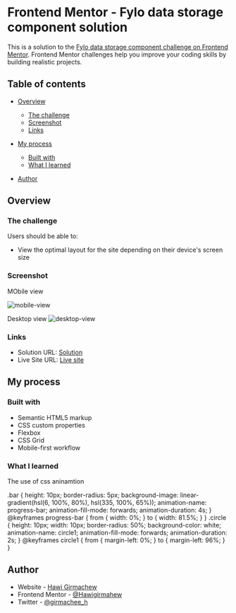 # Frontend Mentor - Fylo data storage component solution

This is a solution to the [Fylo data storage component challenge on Frontend Mentor](https://www.frontendmentor.io/challenges/fylo-data-storage-component-1dZPRbV5n). Frontend Mentor challenges help you improve your coding skills by building realistic projects. 

## Table of contents

- [Overview](#overview)
  - [The challenge](#the-challenge)
  - [Screenshot](#screenshot)
  - [Links](#links)
- [My process](#my-process)
  - [Built with](#built-with)
  - [What I learned](#what-i-learned)
 
- [Author](#author)

## Overview

### The challenge

Users should be able to:

- View the optimal layout for the site depending on their device's screen size

### Screenshot
MObile view


![mobile-view](https://user-images.githubusercontent.com/88828065/193030735-e9016825-9085-4f6e-beab-fddbce55ad4d.PNG)

Desktop view
![desktop-view](https://user-images.githubusercontent.com/88828065/193030795-be1d9ad1-69a3-4e88-b48e-0eb69700db9b.PNG)


### Links

- Solution URL: [Solution](https://www.frontendmentor.io/challenges/fylo-data-storage-component-1dZPRbV5n/hub/fylo-data-storage-with-grid-and-flex-css-nTZlzk8pMR)
- Live Site URL: [Live site](https://lucky-sunburst-b5a5bc.netlify.app/)

## My process

### Built with

- Semantic HTML5 markup
- CSS custom properties
- Flexbox
- CSS Grid
- Mobile-first workflow


### What I learned
The use of css aninamtion

.bar {
  height: 10px;
  border-radius: 5px;
  background-image: linear-gradient(hsl(6, 100%, 80%), hsl(335, 100%, 65%));
  animation-name: progress-bar;
  animation-fill-mode: forwards;
  animation-duration: 4s;
}
@keyframes progress-bar {
  from {
    width: 0%;
  }
  to {
    width: 81.5%;
  }
}
.circle {
  height: 10px;
  width: 10px;
  border-radius: 50%;
  background-color: white;
  animation-name: circle1;
  animation-fill-mode: forwards;
  animation-duration: 2s;
}
@keyframes circle1 {
  from {
    margin-left: 0%;
  }
  to {
   margin-left: 96%;
  }
}


## Author

- Website - [Hawi Girmachew](https://lucky-sunburst-b5a5bc.netlify.app/)
- Frontend Mentor - [@Hawigirmahew](https://www.frontendmentor.io/profile/Hawigirmachew)
- Twitter - [@girmachee_h](https://www.twitter.com/girmachee_h)



